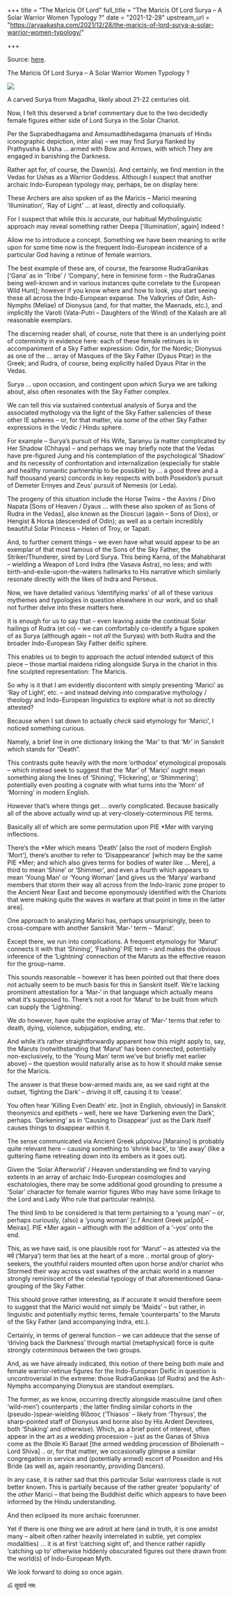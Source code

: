 +++
title = "The Maricis Of Lord"
full_title = "The Maricis Of Lord Surya – A Solar Warrior Women Typology ?"
date = "2021-12-28"
upstream_url = "https://aryaakasha.com/2021/12/28/the-maricis-of-lord-surya-a-solar-warrior-women-typology/"

+++

Source: [here](https://aryaakasha.com/2021/12/28/the-maricis-of-lord-surya-a-solar-warrior-women-typology/).

The Maricis Of Lord Surya – A Solar Warrior Women Typology ?

![](https://aryaakasha.files.wordpress.com/2021/12/269837494_10165886721905574_6824186783042643646_n.jpg?w=683)

A carved Surya from Magadha, likely about 21-22 centuries old.

Now, I felt this deserved a brief commentary due to the two decidedly female figures either side of Lord Surya in the Solar Chariot.

Per the Suprabedhagama and Amsumadbhedagama (manuals of Hindu iconographic depiction, inter alia) – we may find Surya flanked by Prathyusha & Usha … armed with Bow and Arrows, with which They are engaged in banishing the Darkness.

Rather apt for, of course, the Dawn(s). And certainly, we find mention in the Vedas for Ushas as a Warrior Goddess. Although I suspect that another archaic Indo-European typology may, perhaps, be on display here:

These Archers are also spoken of as the Maricis – Marici meaning ‘Illumination’, ‘Ray of Light’ … at least, directly and colloquially.

For I suspect that while this *is* accurate, our habitual Mytholinguistic approach may reveal something rather Deepa \[‘Illumination’, again\] indeed !

Allow me to introduce a concept. Something we have been meaning to write upon for some time now is the frequent Indo-European incidence of a particular God having a retinue of female warriors.

The best example of these are, of course, the fearsome RudraGanikas \[‘Gana’ as in ‘Tribe’ / ‘Company’, here in feminine form – the RudraGanas being well-known and in various instances quite correlate to the European Wild Hunt\]; however if you know where and how to look, you start seeing these all across the Indo-European expanse. The Valkyries of Odin, Ash-Nymphs (Meliae) of Dionysus (and, for that matter, the Maenads, etc.), and implicitly the Varoti (Vata-Putri – Daughters of the Wind) of the Kalash are all reasonable exemplars.

The discerning reader shall, of course, note that there is an underlying point of coterminity in evidence here: each of these female retinues is in accompaniment of a Sky Father expression: Odin, for the Nordic; Dionysus as one of the … array of Masques of the Sky Father (Dyaus Pitar) in the Greek; and Rudra, of course, being explicitly hailed Dyaus Pitar in the Vedas.

Surya … upon occasion, and contingent upon *which* Surya we are talking about, also often resonates with the Sky Father complex.

We can tell this via sustained contextual analysis of Surya and the associated mythology via the light of the Sky Father saliencies of these other IE spheres – or, for that matter, via some of the other Sky Father expressions in the Vedic / Hindu sphere.

For example – Surya’s pursuit of His Wife, Saranyu (a matter complicated by Her Shadow (Chhaya) – and perhaps we may briefly note that the Vedas have pre-figured Jung and his contemplation of the psychological ‘Shadow’ and its necessity of confrontation and internalization (especially for stable and healthy romantic partnership to be possible) by … a good three and a half thousand years) concords in key respects with both Poseidon’s pursuit of Demeter Erinyes and Zeus’ pursuit of Nemesis (or Leda).

The progeny of this situation include the Horse Twins – the Asvins / Divo Napata \[Sons of Heaven / Dyaus … with these also spoken of as Sons of Rudra in the Vedas\], also known as the Dioscuri (again – Sons of Dios), or Hengist & Horsa (descended of Odin); as well as a certain incredibly beautiful Solar Princess – Helen of Troy, or Tapati.

And, to further cement things – we even have what would appear to be an exemplar of that most famous of the Sons of the Sky Father, the Striker/Thunderer, sired by Lord Surya. This being Karna, of the Mahabharat – wielding a Weapon of Lord Indra (the Vasava Astra), no less; and with birth-and-exile-upon-the-waters hallmarks to His narrative which similarly resonate directly with the likes of Indra and Perseus.

Now, we have detailed various ‘identifying marks’ of all of these various mythemes and typologies in question elsewhere in our work, and so shall not further delve into these matters here.

It is enough for us to say that – even leaving aside the continual Solar hailings of Rudra (et co) – we can comfortably co-identify a figure spoken of as Surya (although again – not *all* the Suryas) with both Rudra and the broader Indo-European Sky Father deific sphere.

This enables us to begin to approach the *actual* intended subject of this piece – those martial maidens riding alongside Surya in the chariot in this fine sculpted representation: The Maricis.

So why is it that I am evidently discontent with simply presenting ‘Marici’ as ‘Ray of Light’, etc. – and instead delving into comparative mythology / theology and Indo-European linguistics to explore what is not so directly attested?

Because when I sat down to actually *check* said etymology for ‘Marici’, I noticed something curious.

Namely, a brief line in one dictionary linking the ‘Mar’ to that ‘Mr’ in Sanskrit which stands for “Death”.

This contrasts quite heavily with the more ‘orthodox’ etymological proposals – which instead seek to suggest that the ‘Mar’ of ‘Marici’ ought mean something along the lines of ‘Shining’, ‘Flickering’, or ‘Shimmering’; potentially even positing a cognate with what turns into the ‘Morn’ of ‘Morning’ in modern English.

However that’s where things get … overly complicated. Because basically all of the above actually wind up at very-closely-coterminous PIE terms.

Basically all of which are some permutation upon PIE \*Mer with varying inflections.

There’s the \*Mer which means ‘Death’ \[also the root of modern English ‘Mort’\], there’s another to refer to ‘Disappearance’ \[which may be the same PIE \*Mer; and which also gives terms for bodies of water like … Mere\], a third to mean ‘Shine’ or ‘Shimmer’, and even a fourth which appears to mean ‘Young Man’ or ‘Young Woman’ \[and gives us the ‘Marya’ warband members that storm their way all across from the Indo-Iranic zone proper to the Ancient Near East and become eponymously identified with the Chariots that were making quite the waves in warfare at that point in time in the latter area\].

One approach to analyzing Marici has, perhaps unsurprisingly, been to cross-compare with another Sanskrit ‘Mar-‘ term – ‘Marut’.

Except there, we run into complications. A frequent etymology for ‘Marut’ connects it with that ‘Shining’, ‘Flashing’ PIE term – and makes the obvious inference of the ‘Lightning’ connection of the Maruts as the effective reason for the group-name.

This sounds reasonable – however it has been pointed out that there does not actually seem to be much basis for this in Sanskrit itself. We’re lacking prominent attestation for a ‘Mar-‘ in that language which actually means what it’s supposed to. There’s not a root for ‘Marut’ to be built from which can supply the ‘Lightning’.

We *do* however, have quite the explosive array of ‘Mar-‘ terms that refer to death, dying, violence, subjugation, ending, etc.

And while it’s rather straightforwardly apparent how this might apply to, say, the Maruts (notwithstanding that ‘Marut’ has been connected, potentially non-exclusively, to the ‘Young Man’ term we’ve but briefly met earlier above) – the question would naturally arise as to how it should make sense for the Maricis.

The answer is that these bow-armed maids are, as we said right at the outset, ‘fighting the Dark’ – driving it off, causing it to ‘cease’.

You often hear ‘Killing Even Death’ etc. \[not in English, obviously\] in Sanskrit theonymics and epithets – well, here we have ‘Darkening even the Dark’, perhaps. ‘Darkening’ as in ‘Causing to Disappear’ just as the Dark itself causes things to disappear within it.

The sense communicated via Ancient Greek μᾰραίνω \[Maraino\] is probably quite relevant here – causing something to ‘shrink back’, to ‘die away’ (like a guttering flame retreating down into its embers as it goes out).

Given the ‘Solar Afterworld’ / Heaven understanding we find to varying extents in an array of archaic Indo-European cosmologies and eschatologies, there may be some additional good grounding to presume a ‘Solar’ character for female warrior figures Who may have some linkage to the Lord and Lady Who rule that particular realm(s).

The third limb to be considered is that term pertaining to a ‘young man’ – or, perhaps curiously, (also) a ‘young woman’ \[c.f Ancient Greek μεῖρᾰξ – Meirax\]. PIE \*Mer again – although with the addition of a ‘-yos’ onto the end.

This, as we have said, is one plausible root for ‘Marut’ – as attested via the मर्य (‘Marya’) term that lies at the heart of a more .. mortal group of glory-seekers, the youthful raiders mounted often upon horse and/or chariot who Stormed their way across vast swathes of the archaic world in a manner strongly reminiscent of the celestial typology of that aforementioned Gana-grouping of the Sky Father.

This should prove rather interesting, as if accurate it would therefore seem to suggest that the Marici would not simply be ‘Maids’ – but rather, in linguistic and potentially mythic terms, female ‘counterparts’ to the Maruts of the Sky Father (and accompanying Indra, etc.).

Certainly, in terms of general function – we can addeuce that the sense of ‘driving back the Darkness’ through martial (metaphysical) force is quite strongly coterminous between the two groups.

And, as we have already indicated, this notion of there being both male and female warrior-retinue figures for the Indo-European Deific in question is uncontroversial in the extreme: those RudraGanikas (of Rudra) and the Ash-Nymphs accompanying Dionysus are standout exemplars.

The former, as we know, occurring directly alongside masculine (and often ‘wild-men’) counterparts ; the latter finding similar cohorts in the (pseudo-)spear-wielding θῐ́ᾰσος (‘Thiasos’ – likely from ‘Thyrsus’, the sharp-pointed staff of Dionysus and borne also by His Ardent Devotees, both ‘Shaking’ and otherwise). Which, as a brief point of interest, often appear in the art as a wedding procession – just as the Ganas of Shiva come as the Bhole Ki Baraat \[the armed wedding procession of Bholenath – Lord Shiva\] .. or, for that matter, we occasionally glimpse a similar congregation in service and (potentially armed) escort of Poseidon and His Bride (as well as, again resonantly, providing Dancers).

In any case, it is rather sad that this particular Solar warrioress clade is not better known. This is partially because of the rather greater ‘popularity’ of the *other* Marici – that being the Buddhist deific which appears to have been informed by the Hindu understanding.

And then eclipsed its more archaic forerunner.

Yet if there is one thing we are adroit at here (and in truth, it is one amidst many – albeit often rather heavily interrelated in subtle, yet complex modalities) … it is at first ‘catching sight of’, and thence rather rapidly ‘catching up to’ otherwise hiddenly obscurated figures out there drawn from the world(s) of Indo-European Myth.

We look forward to doing so once again.

ॐ सूयार्य नमः